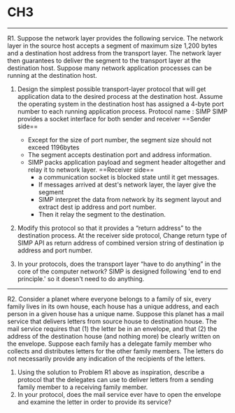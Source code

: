 
# CH3
---
R1. Suppose the network layer provides the following service. The network layer in the source host accepts a segment of maximum size 1,200 bytes and a destination host address from the transport layer. The network layer then guarantees to deliver the segment to the transport layer at the destination host. Suppose many network application processes can be running at the destination host.

 1. Design the simplest possible transport-layer protocol that will get application data to the desired process at the destination host. Assume the operating system in the destination host has assigned a 4-byte port number to each running application process. 
    Protocol name : SIMP
    SIMP provides a socket interface for both sender and receiver
    ==Sender side==
	- Except for the size of port number, the segment size should not exceed 1196bytes
	- The segment accepts destination port and address information.
	- SIMP packs application payload and segment header altogether and relay it to network layer.
	  ==Receiver side==
	  - a communication socket is blocked state until it get messages.
	  - If messages arrived at dest's network layer, the layer give the segment
	  - SIMP interpret the data from network by its segment layout and extract dest ip address and port number.
	  - Then it relay the segment to the destination.

2.   Modify this protocol so that it provides a “return address” to the destination process.
	At the receiver side protocol, Change return type of SIMP API as return address of combined version string of destination ip address and port number.

4. In your protocols, does the transport layer “have to do anything” in the core of the computer network?
   SIMP is designed following 'end to end principle.' so it doesn't need to do anything.

---

R2. Consider a planet where everyone belongs to a family of six, every family lives in its own house, each house has a unique address, and each person in a given house has a unique name. Suppose this planet has a mail service that delivers letters from source house to destination house. The mail service requires that (1) the letter be in an envelope, and that (2) the address of the destination house (and nothing more) be clearly written on the envelope. Suppose each family has a delegate family member who collects and distributes letters for the other family members. The letters do not necessarily provide any indication of the recipients of the letters. 
1.  Using the solution to Problem R1 above as inspiration, describe a protocol that the delegates can use to deliver letters from a sending family member to a receiving family member.
2. In your protocol, does the mail service ever have to open the envelope and examine the letter in order to provide its service?
